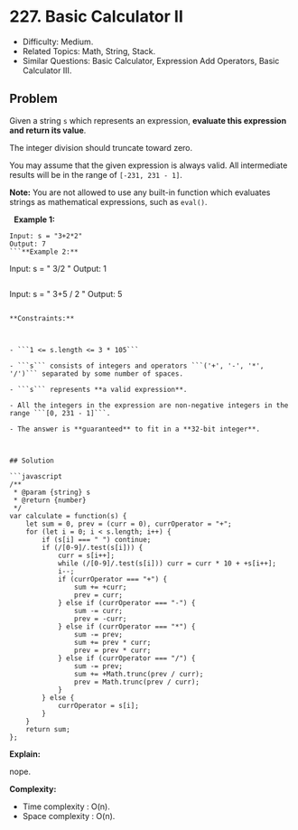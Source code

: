 # 227. Basic Calculator II

- Difficulty: Medium.
- Related Topics: Math, String, Stack.
- Similar Questions: Basic Calculator, Expression Add Operators, Basic Calculator III.

## Problem

Given a string ```s``` which represents an expression, **evaluate this expression and return its value**. 

The integer division should truncate toward zero.

You may assume that the given expression is always valid. All intermediate results will be in the range of ```[-231, 231 - 1]```.

**Note:** You are not allowed to use any built-in function which evaluates strings as mathematical expressions, such as ```eval()```.

 
**Example 1:**
```
Input: s = "3+2*2"
Output: 7
```**Example 2:**
```
Input: s = " 3/2 "
Output: 1
```**Example 3:**
```
Input: s = " 3+5 / 2 "
Output: 5
```
 
**Constraints:**


	
- ```1 <= s.length <= 3 * 105```
	
- ```s``` consists of integers and operators ```('+', '-', '*', '/')``` separated by some number of spaces.
	
- ```s``` represents **a valid expression**.
	
- All the integers in the expression are non-negative integers in the range ```[0, 231 - 1]```.
	
- The answer is **guaranteed** to fit in a **32-bit integer**.



## Solution

```javascript
/**
 * @param {string} s
 * @return {number}
 */
var calculate = function(s) {
    let sum = 0, prev = (curr = 0), currOperator = "+";
    for (let i = 0; i < s.length; i++) {
        if (s[i] === " ") continue; 
        if (/[0-9]/.test(s[i])) {
            curr = s[i++];
            while (/[0-9]/.test(s[i])) curr = curr * 10 + +s[i++];
            i--;
            if (currOperator === "+") {
                sum += +curr;
                prev = curr;
            } else if (currOperator === "-") {
                sum -= curr;
                prev = -curr;
            } else if (currOperator === "*") {
                sum -= prev;
                sum += prev * curr;
                prev = prev * curr;
            } else if (currOperator === "/") {
                sum -= prev;
                sum += +Math.trunc(prev / curr);
                prev = Math.trunc(prev / curr);
            }
        } else {
            currOperator = s[i];
        }
    }
    return sum;
};
```

**Explain:**

nope.

**Complexity:**

* Time complexity : O(n).
* Space complexity : O(n).
